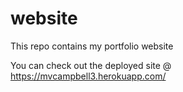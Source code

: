 # website

This repo contains my portfolio website

You can check out the deployed site @ https://mvcampbell3.herokuapp.com/